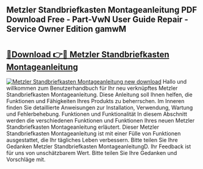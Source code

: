 ## Metzler Standbriefkasten Montageanleitung PDF Download Free - Part-VwN User Guide Repair - Service Owner Edition gamwM

# <h2><a href="http://df83ue.blite.top/?on=Metzler+Standbriefkasten+Montageanleitung">🔗Download 👉🔴 Metzler Standbriefkasten Montageanleitung</a></h2>

[![Metzler Standbriefkasten Montageanleitung new download](https://i.imgur.com/lujVjoI.png)](http://df83ue.blite.top/?on=Metzler+Standbriefkasten+Montageanleitung)
Hallo und willkommen zum Benutzerhandbuch für Ihr neu verknüpftes Metzler Standbriefkasten Montageanleitung. Diese Anleitung soll Ihnen helfen, die Funktionen und Fähigkeiten Ihres Produkts zu beherrschen. Im Inneren finden Sie detaillierte Anweisungen zur Installation, Verwendung, Wartung und Fehlerbehebung. Funktionen und Funktionalität In diesem Abschnitt werden die verschiedenen Funktionen und Funktionen Ihres neuen Metzler Standbriefkasten Montageanleitung erläutert. Dieser Metzler Standbriefkasten Montageanleitung ist mit einer Fülle von Funktionen ausgestattet, die Ihr tägliches Leben verbessern. Bitte teilen Sie Ihre Gedanken Metzler Standbriefkasten MontageanleitungD. Ihr Feedback ist für uns von unschätzbarem Wert. Bitte teilen Sie Ihre Gedanken und Vorschläge mit.
